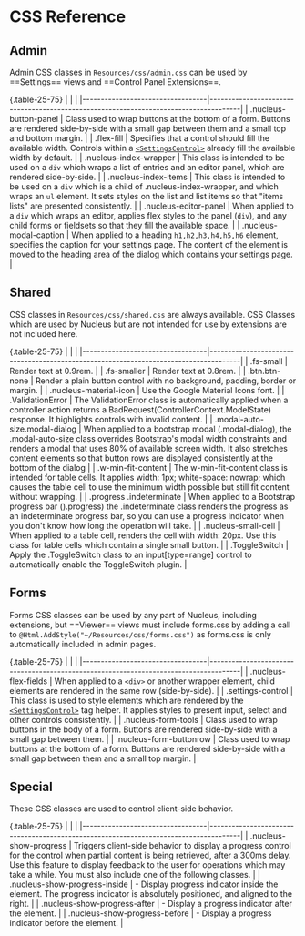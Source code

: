# CSS Reference

## Admin

Admin CSS classes in `Resources/css/admin.css` can be used by ==Settings== views and ==Control Panel Extensions==.

{.table-25-75}
|                                  |                                                                                      |
|----------------------------------|--------------------------------------------------------------------------------------|
| .nucleus-button-panel            | Class used to wrap buttons at the bottom of a form.  Buttons are rendered side-by-side with a small gap between them and a small top and bottom margin. | 
| .flex-fill                       | Specifies that a control should fill the available width.  Controls within a [`<SettingsControl>`](https://www.nucleus-cms.com/developers/razor-views/#settingscontrol-tag-helper) already fill the available width by default.  | 
| .nucleus-index-wrapper           | This class is intended to be used on a `div` which wraps a list of entries and an editor panel, which are rendered side-by-side. | 
| .nucleus-index-items             | This class is intended to be used on a `div` which is a child of .nucleus-index-wrapper, and which wraps an `ul` element.  It sets styles on the list and list items so that "items lists" are presented consistently. | 
| .nucleus-editor-panel            | When applied to a `div` which wraps an editor, applies flex styles to the panel (`div`), and any child forms or fieldsets so that they fill the available space. |
| .nucleus-modal-caption           | When applied to a heading `h1,h2,h3,h4,h5,h6` element, specifies the caption for your settings page.  The content of the element is moved to the heading area of the dialog which contains your settings page.   |

## Shared
CSS classes in `Resources/css/shared.css` are always available.  CSS Classes which are used by Nucleus but are not intended for use 
by extensions are not included here.

{.table-25-75}
|                                  |                                                                                      |
|----------------------------------|--------------------------------------------------------------------------------------|
| .fs-small                        | Render text at 0.9rem. | 
| .fs-smaller                      | Render text at 0.8rem. | 
| .btn.btn-none                    | Render a plain button control with no background, padding, border or margin. | 
| .nucleus-material-icon           | Use the Google Material Icons font. | 
| .ValidationError                 | The ValidationError class is automatically applied when a controller action returns a BadRequest(ControllerContext.ModelState) response.  It highlights controls with invalid content. | 
| .modal-auto-size.modal-dialog    | When applied to a bootstrap modal (.modal-dialog), the .modal-auto-size class overrides Bootstrap's modal width constraints and renders a modal that uses 80% of available screen width.  It also stretches content elements so that button rows are displayed consistently at the bottom of the dialog | 
| .w-min-fit-content               | The w-min-fit-content class is intended for table cells.  It applies width: 1px; white-space: nowrap; which causes the table cell to use the minimum width possible but still fit content without wrapping. | 
| .progress .indeterminate         | When applied to a Bootstrap progress bar ().progress) the .indeterminate class renders the progress as an indeterminate progress bar, so you can use a progress indicator when you don't know how long the operation will take. | 
| .nucleus-small-cell              | When applied to a table cell, renders the cell with width: 20px.  Use this class for table cells which contain a single small button. | 
| .ToggleSwitch                    | Apply the .ToggleSwitch class to an input[type=range] control to automatically enable the ToggleSwitch plugin. | 

## Forms

Forms CSS classes can be used by any part of Nucleus, including extensions, but ==Viewer== views must include forms.css by 
adding a call to `@Html.AddStyle("~/Resources/css/forms.css")` as forms.css is only automatically included in admin pages.

{.table-25-75}
|                                  |                                                                                      |
|----------------------------------|--------------------------------------------------------------------------------------|
| .nucleus-flex-fields             | When applied to a `<div>` or another wrapper element, child elements are rendered in the same row (side-by-side). | 
| .settings-control                | This class is used to style elements which are rendered by the [`<SettingsControl>`](https://www.nucleus-cms.com/developers/razor-views/#settingscontrol-tag-helper) tag helper.  It applies styles to present input, select and other controls consistently. | 
| .nucleus-form-tools              | Class used to wrap buttons in the body of a form.  Buttons are rendered side-by-side with a small gap between them. | 
| .nucleus-form-buttonrow          | Class used to wrap buttons at the bottom of a form.  Buttons are rendered side-by-side with a small gap between them and a small top margin. | 

## Special

These CSS classes are used to control client-side behavior.

{.table-25-75}
|                                  |                                                                                      |
|----------------------------------|--------------------------------------------------------------------------------------|
| .nucleus-show-progress           | Triggers client-side behavior to display a progress control for the control when partial content is being retrieved, after a 300ms delay.  Use this feature to display feedback to the user for operations which may take a while.  You must also include one of the following classes. | 
| .nucleus-show-progress-inside    | - Display progress indicator inside the element.  The progress indicator is absolutely positioned, and aligned to the right. | 
| .nucleus-show-progress-after     | - Display a progress indicator after the element. | 
| .nucleus-show-progress-before    | - Display a progress indicator before the element. | 

